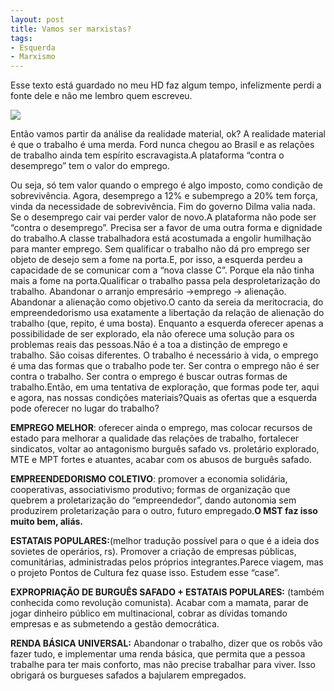 ```yaml
---
layout: post
title: Vamos ser marxistas?
tags:
- Esquerda
- Marxismo
---
```


Esse texto está guardado no meu HD faz algum tempo, infelizmente perdi a fonte dele e não me lembro quem escreveu.

![](https://cdn-images-1.medium.com/max/800/1*uVSVVgue4UvhsOUJfJXGzA.jpeg)

Então vamos partir da análise da realidade material, ok? A realidade material é que o trabalho é uma merda. Ford nunca chegou ao Brasil e as relações de trabalho ainda tem espírito escravagista.A plataforma “contra o desemprego” tem o valor do emprego.

Ou seja, só tem valor quando o emprego é algo imposto, como condição de sobrevivência. Agora, desemprego a 12% e subemprego a 20% tem força, vinda da necessidade de sobrevivência. Fim do governo Dilma valia nada. Se o desemprego cair vai perder valor de novo.A plataforma não pode ser “contra o desemprego”. Precisa ser a favor de uma outra forma e dignidade do trabalho.A classe trabalhadora está acostumada a engolir humilhação para manter emprego. Sem qualificar o trabalho não dá pro emprego ser objeto de desejo sem a fome na porta.E, por isso, a esquerda perdeu a capacidade de se comunicar com a “nova classe C”. Porque ela não tinha mais a fome na porta.Qualificar o trabalho passa pela desproletarização do trabalho. Abandonar o arranjo empresário ->emprego -> alienação. Abandonar a alienação como objetivo.O canto da sereia da meritocracia, do empreendedorismo usa exatamente a libertação da relação de alienação do trabalho (que, repito, é uma bosta). Enquanto a esquerda oferecer apenas a possibilidade de ser explorado, ela não oferece uma solução para os problemas reais das pessoas.Não é a toa a distinção de emprego e trabalho. São coisas diferentes. O trabalho é necessário à vida, o emprego é uma das formas que o trabalho pode ter. Ser contra o emprego não é ser contra o trabalho. Ser contra o emprego é buscar outras formas de trabalho.Então, em uma tentativa de exploração, que formas pode ter, aqui e agora, nas nossas condições materiais?Quais as ofertas que a esquerda pode oferecer no lugar do trabalho?

**EMPREGO MELHOR**: oferecer ainda o emprego, mas colocar recursos de estado para melhorar a qualidade das relações de trabalho, fortalecer sindicatos, voltar ao antagonismo burguês safado vs. proletário explorado, MTE e MPT fortes e atuantes, acabar com os abusos de burguês safado.

**EMPREENDEDORISMO COLETIVO**: promover a economia solidária, cooperativas, associativismo produtivo; formas de organização que quebrem a proletarização do “empreendedor”, dando autonomia sem produzirem proletarização para o outro, futuro empregado.**O MST faz isso muito bem, aliás.**

**ESTATAIS POPULARES:**(melhor tradução possível para o que é a ideia dos sovietes de operários, rs). Promover a criação de empresas públicas, comunitárias, administradas pelos próprios integrantes.Parece viagem, mas o projeto Pontos de Cultura fez quase isso. Estudem esse “case”.

 **EXPROPRIAÇÃO DE BURGUÊS SAFADO + ESTATAIS POPULARES:** (também conhecida como revolução comunista). Acabar com a mamata, parar de jogar dinheiro público em multinacional, cobrar as dívidas tomando empresas e as submetendo a gestão democrática.

 **RENDA BÁSICA UNIVERSAL:**
 Abandonar o trabalho, dizer que os robôs vão fazer tudo, e implementar uma renda básica, que permita que a pessoa trabalhe para ter mais conforto, mas não precise trabalhar para viver. Isso obrigará os burgueses safados a bajularem empregados.

